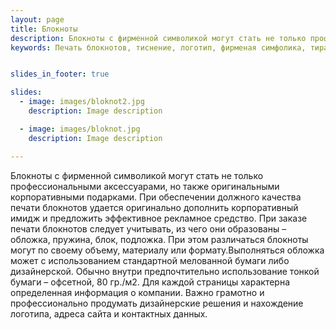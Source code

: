 ```yaml
---
layout: page
title: Блокноты
description: Блокноты с фирменной символикой могут стать не только профессиональными аксессуарами, но также оригинальными корпоративными подарками.
keywords: Печать блокнотов, тиснение, логотип, фирменая симфолика, тираж от 1 штуки.


slides_in_footer: true

slides:
  - image: images/bloknot2.jpg
    description: Image description

  - image: images/bloknot.jpg
    description: Image description

---
```


Блокноты с фирменной символикой могут стать не только профессиональными аксессуарами, но также оригинальными корпоративными подарками. При обеспечении должного качества печати блокнотов удается оригинально дополнить корпоративный имидж и предложить эффективное рекламное средство.
При заказе печати блокнотов следует учитывать, из чего они образованы – обложка, пружина, блок, подложка. При этом различаться блокноты могут по своему объему, материалу или формату.Выполняться обложка может с использованием стандартной мелованной бумаги либо дизайнерской. Обычно внутри предпочтительно использование тонкой бумаги – офсетной, 80 гр./м2.
Для каждой страницы характерна определенная информация о компании. Важно грамотно и профессионально продумать дизайнерские решения и нахождение логотипа, адреса сайта и контактных данных.

